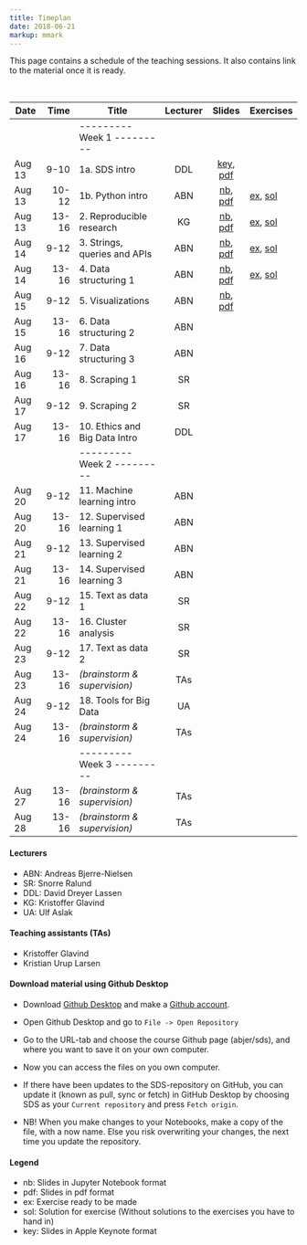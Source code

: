 ```yaml
---
title: Timeplan
date: 2018-06-21
markup: mmark
---
```


This page contains a schedule of the teaching sessions. It also contains link to the material once it is ready.

<br />

Date  | Time  | Title | Lecturer | Slides |  Exercises
------|------:|-------|:--------:|:------:|------
      |       | ---------   Week 1  --------- | | |
Aug 13|  9-10 | 1a. SDS intro  | DDL | [key](https://github.com/abjer/sds/blob/master/material/session_1/lecture_1a.key), [pdf](https://github.com/abjer/sds/blob/master/material/session_1/lecture_1a.pdf) |
Aug 13| 10-12 | 1b. Python intro  | ABN | [nb](https://github.com/abjer/sds/blob/master/material/session_1/lecture_1b.ipynb), [pdf](https://github.com/abjer/sds/blob/master/material/session_1/lecture_1b.pdf)|[ex](https://github.com/abjer/sds/blob/master/material/session_1/exercise_1.ipynb), [sol](https://github.com/abjer/sds/blob/master/material/session_1/exercise_1_sol.ipynb)
Aug 13| 13-16 | 2. Reproducible research | KG | [nb](https://github.com/abjer/sds/blob/master/material/session_2/lecture_2.ipynb), [pdf](https://github.com/abjer/sds/blob/master/material/session_2/lecture_2.pdf)|[ex](https://github.com/abjer/sds/blob/master/material/session_2/exercise_2.ipynb), [sol](https://github.com/abjer/sds/blob/master/material/session_2/exercise_2_sol.ipynb)
Aug 14|  9-12 | 3. Strings, queries and APIs | ABN| [nb](https://github.com/abjer/sds/blob/master/material/session_3/lecture_3.ipynb), [pdf](https://github.com/abjer/sds/blob/master/material/session_3/lecture_3.pdf)|[ex](https://github.com/abjer/sds/blob/master/material/session_3/exercise_3.ipynb), [sol](https://github.com/abjer/sds/blob/master/material/session_3/exercise_3_sol.ipynb)
Aug 14| 13-16 | 4. Data structuring 1 | ABN | [nb](https://github.com/abjer/sds/blob/master/material/session_4/lecture_4.ipynb), [pdf](https://github.com/abjer/sds/blob/master/material/session_4/lecture_4.pdf)|[ex](https://github.com/abjer/sds/blob/master/material/session_4/exercise_4.ipynb), [sol](https://github.com/abjer/sds/blob/master/material/session_4/exercise_4_sol.ipynb)
Aug 15|  9-12 | 5. Visualizations | ABN | [nb](https://github.com/abjer/sds/blob/master/material/session_5/lecture_5.ipynb), [pdf](https://github.com/abjer/sds/blob/master/material/session_5/lecture_5.pdf) |
Aug 15| 13-16 | 6. Data structuring 2 | ABN | |
Aug 16|  9-12 | 7. Data structuring 3 | ABN| |
Aug 16| 13-16 | 8. Scraping 1 | SR | |
Aug 17|  9-12 | 9. Scraping 2 | SR | |
Aug 17| 13-16 | 10. Ethics and Big Data Intro | DDL | |
      |       | ---------   Week 2  --------- | | |
Aug 20|  9-12 | 11. Machine learning intro | ABN |  |
Aug 20| 13-16 | 12. Supervised learning 1 | ABN | |
Aug 21|  9-12 | 13. Supervised learning 2 | ABN | |
Aug 21| 13-16 | 14. Supervised learning 3 | ABN | |
Aug 22|  9-12 | 15. Text as data 1 | SR | |
Aug 22| 13-16 | 16. Cluster analysis | SR | |
Aug 23|  9-12 | 17. Text as data 2 | SR | |
Aug 23| 13-16 |  *(brainstorm & supervision)* | TAs | |
Aug 24|  9-12 | 18. Tools for Big Data | UA | |
Aug 24| 13-16 |  *(brainstorm & supervision)* | TAs | |
      |       | ---------   Week 3  --------- | | |
Aug 27| 13-16 |  *(brainstorm & supervision)* | TAs | |
Aug 28| 13-16 |  *(brainstorm & supervision)* | TAs | |   

#### Lecturers
- ABN: Andreas Bjerre-Nielsen
- SR: Snorre Ralund
- DDL: David Dreyer Lassen
- KG: Kristoffer Glavind
- UA: Ulf Aslak

#### Teaching assistants (TAs)
- Kristoffer Glavind
- Kristian Urup Larsen

#### Download material using Github Desktop
- Download [Github Desktop](https://desktop.github.com/) and make a [Github account](https://github.com/).

- Open Github Desktop and go to `File -> Open Repository`

- Go to the URL-tab and choose the course Github page (abjer/sds), and where you want to save it on your own computer.

- Now you can access the files on you own computer.

- If there have been updates to the SDS-repository on GitHub, you can update it (known as pull, sync or fetch) in GitHub Desktop by choosing SDS as your `Current repository` and press `Fetch origin`.

- NB! When you make changes to your Notebooks, make a copy of the file, with a now name. Else you risk overwriting your changes, the next time you update the repository.

#### Legend
- nb: Slides in Jupyter Notebook format
- pdf: Slides in pdf format
- ex: Exercise ready to be made
- sol: Solution for exercise (Without solutions to the exercises you have to hand in)
- key: Slides in Apple Keynote format
